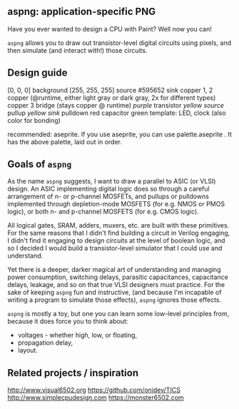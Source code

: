 aspng: application-specific PNG
-------------------------------

Have you ever wanted to design a CPU with Paint? Well now you can!

`aspng` allows you to draw out transistor-level digital circuits using pixels,
and then simulate (and interact with!) those circuits.

Design guide
------------
[0, 0, 0]        background
[255, 255, 255]  source
#595652          sink
copper 1, 2      copper  (@runtime, either light gray or dark gray, 2x for different types)
copper 3         bridge  (stays copper @ runtime)
_purple_         transistor
_yellow_ _source_   pullup
_yellow_ _sink_   pulldown
red               capacitor
green            template: LED, clock (also color for bonding)

recommended: aseprite. If you use aseprite, you can use palette.aseprite . It
has the above palette, laid out in order.


Goals of `aspng`
----------------

As the name `aspng` suggests, I want to draw a parallel to ASIC (or VLSI)
design. An ASIC implementing digital logic does so through a careful
arrangement of n- or p-channel MOSFETs, and pullups or pulldowns implemented
through depletion-mode MOSFETS (for e.g. NMOS or PMOS logic), or both n- and
p-channel MOSFETS (for e.g. CMOS logic). 

All logical gates, SRAM, adders, muxers, etc. are built with these primitives.
For the same reasons that I didn't find building a circuit in Verilog engaging,
I didn't find it engaging to design circuits at the level of boolean logic, and
so I decided I would build a transistor-level simulator that I could use and
understand.

Yet there is a deeper, darker magical art of understanding and managing power
consumption, switching delays, parasitic capacitances, capacitance delays,
leakage, and so on that true VLSI designers must practice. For the sake of
keeping `aspng` fun and instructive, (and because I'm incapable of writing a
program to simulate those effects), `aspng` ignores those effects.

`aspng` is mostly a toy, but one you can learn some low-level principles from,
because it does force you to think about:
* voltages - whether high, low, or floating,
* propagation delay,
* layout.

Related projects / inspiration
------------------------------

<http://www.visual6502.org>
<https://github.com/onidev/TICS>
<http://www.simplecpudesign.com>
<https://monster6502.com>
